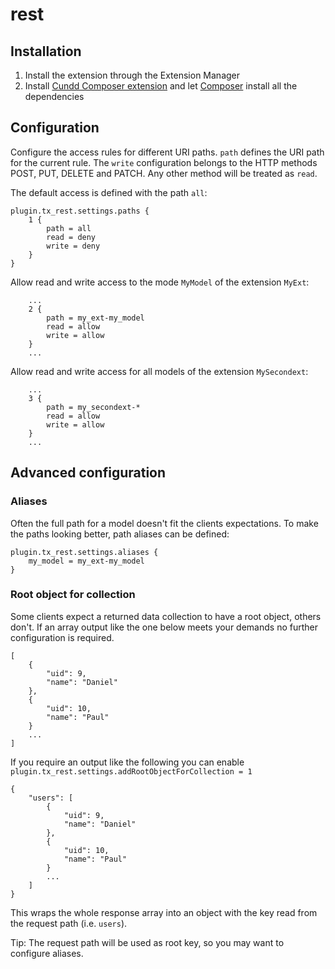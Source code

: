 rest
====

Installation
------------

1. Install the extension through the Extension Manager
2. Install [Cundd Composer extension](https://github.com/cundd/CunddComposer) and let [Composer](http://getcomposer.org/) install all the dependencies


Configuration
-------------

Configure the access rules for different URI paths. `path` defines the URI path for the current rule. The `write` configuration belongs to the HTTP methods POST, PUT, DELETE and PATCH. Any other method will be treated as `read`.

The default access is defined with the path `all`:

    plugin.tx_rest.settings.paths {
        1 {
            path = all
            read = deny
            write = deny
        }
    }
    
Allow read and write access to the mode `MyModel` of the extension `MyExt`:
      
        ...
        2 {
            path = my_ext-my_model
            read = allow
            write = allow
        }
        ...
    
Allow read and write access for all models of the extension `MySecondext`:

        ...
        3 {
            path = my_secondext-*
            read = allow
            write = allow
        }
        ...
        

Advanced configuration
----------------------

### Aliases

Often the full path for a model doesn't fit the clients expectations. To make the paths looking better, path aliases can be defined:

    plugin.tx_rest.settings.aliases {
        my_model = my_ext-my_model
    }


### Root object for collection

Some clients expect a returned data collection to have a root object, others don't. If an array output like the one below meets your demands no further configuration is required.

    [
        {
            "uid": 9,
            "name": "Daniel"
        },
        {
            "uid": 10,
            "name": "Paul"
        }
        ...
    ]
        
If you require an output like the following you can enable `plugin.tx_rest.settings.addRootObjectForCollection = 1` 

    {
        "users": [
            {
                "uid": 9,
                "name": "Daniel"
            },
            {
                "uid": 10,
                "name": "Paul"
            }
            ...
        ]
    }

This wraps the whole response array into an object with the key read from the request path (i.e. `users`).

Tip: The request path will be used as root key, so you may want to configure aliases.

